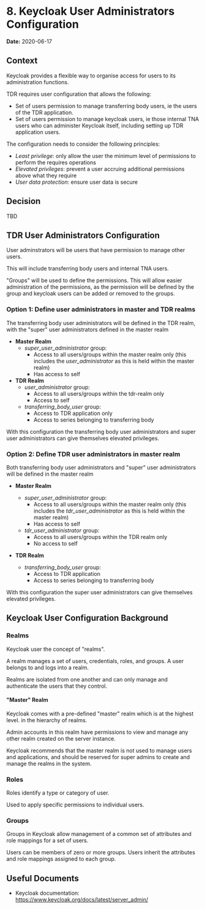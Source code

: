 # 8. Keycloak User Administrators Configuration

**Date:** 2020-06-17

## Context

Keycloak provides a flexible way to organise access for users to its administration functions.

TDR requires user configuration that allows the following:
* Set of users permission to manage transferring body users, ie the users of the TDR application.
* Set of users permission to manage keycloak users, ie those internal TNA users who can administer Keycloak itself, including setting up TDR application users.

The configuration needs to consider the following principles:
* *Least privilege*: only allow the user the minimum level of permissions to perform the requires operations
* *Elevated privileges*: prevent a user accruing additional permissions above what they require
* *User data protection*: ensure user data is secure

## Decision

TBD

## TDR User Administrators Configuration

User adminstrators will be users that have permission to manage other users. 

This will include transferring body users and internal TNA users.

"Groups" will be used to define the permissions. This will allow easier administration of the permissions, as the permission will be defined by the group and keycloak users can be added or removed to the groups.

### Option 1: Define user administrators in master and TDR realms

The transferring body user administrators will be defined in the TDR realm, with the "super" user administrators defined in the master realm

* **Master Realm**
  * *super_user_administrator* group:   
    * Access to all users/groups within the master realm only (this includes the *user_administrator* as this is held within the master realm)    
    * Has access to self 
* **TDR Realm**
  * *user_administrator* group:  
    * Access to all users/groups within the tdr-realm only    
    * Access to self
  * *transferring_body_user* group: 
    * Access to TDR application only
    * Access to series belonging to transferring body

With this configuration the transferring body user administrators and super user administrators can give themselves elevated privileges.

### Option 2: Define TDR user administrators in master realm

Both transferring body user administrators and "super" user administrators will be defined in the master realm

* **Master Realm**
  * *super_user_administrator* group:   
    * Access to all users/groups within the master realm only (this includes the *tdr_user_administrator* as this is held within the master realm)    
    * Has access to self    
  * *tdr_user_administrator* group:  
    * Access to all users/groups within the TDR realm only    
    * No access to self
  
* **TDR Realm**
  * *transferring_body_user* group: 
    * Access to TDR application
    * Access to series belonging to transferring body

With this configuration the super user administrators can give themselves elevated privileges.

## Keycloak User Configuration Background

### Realms

Keycloak user the concept of "realms".

A realm manages a set of users, credentials, roles, and groups. A user belongs to and logs into a realm. 

Realms are isolated from one another and can only manage and authenticate the users that they control.

#### "Master" Realm

Keycloak comes with a pre-defined "master" realm which is at the highest level. in the hierarchy of realms. 

Admin accounts in this realm have permissions to view and manage any other realm created on the server instance. 

Keycloak recommends that the master realm is not used to manage users and applications, and should be reserved for super admins to create and manage the realms in the system.

### Roles

Roles identify a type or category of user. 

Used to apply specific permissions to individual users.

### Groups

Groups in Keycloak allow management of a common set of attributes and role mappings for a set of users. 

Users can be members of zero or more groups. Users inherit the attributes and role mappings assigned to each group.

## Useful Documents

* Keycloak documentation: https://www.keycloak.org/docs/latest/server_admin/